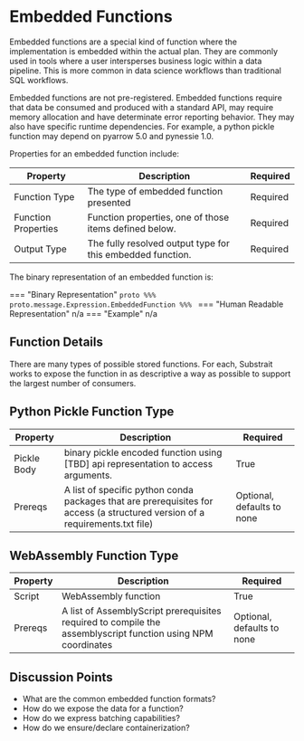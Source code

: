 # Embedded Functions

Embedded functions are a special kind of function where the implementation is embedded within the actual plan. They are commonly used in tools where a user intersperses business logic within a data pipeline. This is more common in data science workflows than traditional SQL workflows.

Embedded functions are not pre-registered. Embedded functions require that data be consumed and produced with a standard API, may require memory allocation and have determinate error reporting behavior. They may also have specific runtime dependencies. For example, a python pickle function may depend on pyarrow 5.0 and pynessie 1.0. 

Properties for an embedded function include:

| Property            | Description                                                | Required |
| ------------------- | ---------------------------------------------------------- | -------- |
| Function Type       | The type of embedded function presented                    | Required |
| Function Properties | Function properties, one of those items defined below.     | Required |
| Output Type         | The fully resolved output type for this embedded function. | Required |

The binary representation of an embedded function is:


=== "Binary Representation"
    ```proto
%%% proto.message.Expression.EmbeddedFunction %%%
    ```
=== "Human Readable Representation"
    n/a
=== "Example"
    n/a


## Function Details

There are many types of possible stored functions. For each, Substrait works to expose the function in as descriptive a way as possible to support the largest number of consumers.



## Python Pickle Function Type

| Property    | Description                                                  | Required                   |
| ----------- | ------------------------------------------------------------ | -------------------------- |
| Pickle Body | binary pickle encoded function using [TBD] api representation to access arguments. | True                       |
| Prereqs     | A list of specific python conda packages that are prerequisites for access (a structured version of a requirements.txt file) | Optional, defaults to none |



## WebAssembly Function Type

| Property | Description                                                  | Required                   |
| -------- | ------------------------------------------------------------ | -------------------------- |
| Script   | WebAssembly function                                         | True                       |
| Prereqs  | A list of AssemblyScript prerequisites required to compile the assemblyscript function using NPM coordinates | Optional, defaults to none |



## Discussion Points

* What are the common embedded function formats?
* How do we expose the data for a function?
* How do we express batching capabilities?
* How do we ensure/declare containerization?







